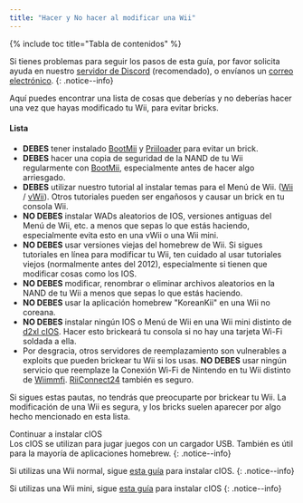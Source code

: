 ```yaml
---
title: "Hacer y No hacer al modificar una Wii"
---
```


{% include toc title="Tabla de contenidos" %}

Si tienes problemas para seguir los pasos de esta guía, por favor solicita ayuda en nuestro [servidor de Discord](https://discord.gg/rc24) (recomendado), o envíanos un [correo electrónico](mailto:support@riiconnect24.net).
{: .notice--info}

Aquí puedes encontrar una lista de cosas que deberías y no deberías hacer una vez que hayas modificado tu Wii, para evitar bricks.

#### Lista

- **DEBES** tener instalado [BootMii](bootmii) y [Priiloader](priiloader) para evitar un brick.
- **DEBES** hacer una copia de seguridad de la NAND de tu Wii regularmente con [BootMii](bootmii), especialmente antes de hacer algo arriesgado.
- **DEBES** utilizar nuestro tutorial al instalar temas para el Menú de Wii. ([Wii](themes) / [vWii](themes-vwii)). Otros tutoriales pueden ser engañosos y causar un brick en tu consola Wii.
- **NO DEBES** instalar WADs aleatorios de IOS, versiones antiguas del Menú de Wii, etc. a menos que sepas lo que estás haciendo, especialmente evita esto en una vWii o una Wii mini.
- **NO DEBES** usar versiones viejas del homebrew de Wii. Si sigues tutoriales en línea para modificar tu Wii, ten cuidado al usar tutoriales viejos (normalmente antes del 2012), especialmente si tienen que modificar cosas como los IOS.
- **NO DEBES** modificar, renombrar o eliminar archivos aleatorios en la NAND de tu Wii a menos que sepas lo que estás haciendo.
- **NO DEBES** usar la aplicación homebrew "KoreanKii" en una Wii no coreana.
- **NO DEBES** instalar ningún IOS o Menú de Wii en una Wii mini distinto de [d2xl cIOS](cios-mini). Hacer esto brickeará tu consola si no hay una tarjeta Wi-Fi soldada a ella.
- Por desgracia, otros servidores de reemplazamiento son vulnerables a exploits que pueden brickear tu Wii si los usas. **NO DEBES** usar ningún servicio que reemplaze la Conexión Wi-Fi de Nintendo en tu Wii distinto de [Wiimmfi](wiimmfi). [RiiConnect24](riiconnect24) también es seguro.

Si sigues estas pautas, no tendrás que preocuparte por brickear tu Wii. La modificación de una Wii es segura, y los bricks suelen aparecer por algo hecho mencionado en esta lista.

Continuar a instalar cIOS<br> Los cIOS se utilizan para jugar juegos con un cargador USB. También es útil para la mayoría de aplicaciones homebrew.
{: .notice--info}

Si utilizas una Wii normal, sigue [esta guía](cios) para instalar cIOS.
{: .notice--info}

Si utilizas una Wii mini, sigue [esta guía](cios-mini) para instalar cIOS
{: .notice--info}
